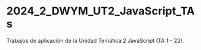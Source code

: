 # 2024_2_DWYM_UT2_JavaScript_TAs
Trabajos de aplicación de la Unidad Temática 2 JavaScript (TA 1 - 22).